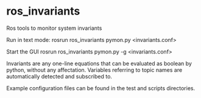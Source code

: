 ros_invariants
==============

Ros tools to monitor system invariants

Run in text mode:
rosrun ros_invariants pymon.py &lt;invariants.conf&gt;

Start the GUI
rosrun ros_invariants pymon.py -g &lt;invariants.conf&gt;

Invariants are any one-line equations that can be evaluated as boolean by
python, without any affectation. Variables referring to topic names are
automatically detected and subscribed to. 

Example configuration files can be found in the test and scripts directories.
